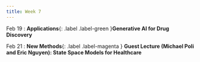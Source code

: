 ```yaml
---
title: Week 7
---
```


Feb 19
: **Applications**{: .label .label-green }**Generative AI for Drug Discovery**

Feb 21
: **New Methods**{: .label .label-magenta } **Guest Lecture (Michael Poli and Eric Nguyen): State Space Models for Healthcare**

